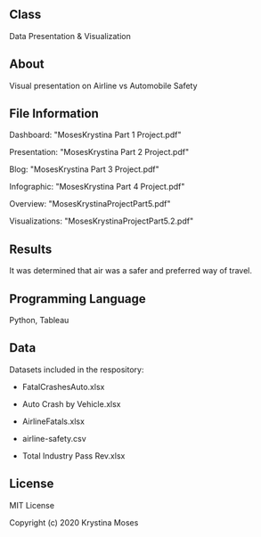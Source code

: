 ## Class
Data Presentation & Visualization

## About
Visual presentation on Airline vs Automobile Safety

## File Information
Dashboard: "MosesKrystina Part 1 Project.pdf"

Presentation: "MosesKrystina Part 2 Project.pdf"

Blog: "MosesKrystina Part 3 Project.pdf"

Infographic: "MosesKrystina Part 4 Project.pdf"

Overview: "MosesKrystinaProjectPart5.pdf"

Visualizations: "MosesKrystinaProjectPart5.2.pdf"

## Results
It was determined that air was a safer and preferred way of travel.

## Programming Language
Python, Tableau

## Data
Datasets included in the respository:

* FatalCrashesAuto.xlsx

* Auto Crash by Vehicle.xlsx

* AirlineFatals.xlsx

* airline-safety.csv

* Total Industry Pass Rev.xlsx

## License
MIT License

Copyright (c) 2020 Krystina Moses
